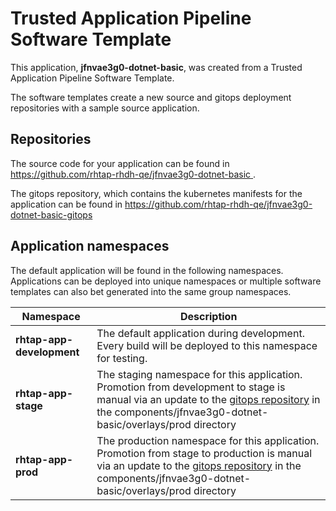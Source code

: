# Trusted Application Pipeline Software Template

This application, **jfnvae3g0-dotnet-basic**, was created from a Trusted Application Pipeline Software Template.

The software templates create a new source and gitops deployment repositories with a sample source application. 

## Repositories

The source code for your application can be found in [https://github.com/rhtap-rhdh-qe/jfnvae3g0-dotnet-basic ](https://github.com/rhtap-rhdh-qe/jfnvae3g0-dotnet-basic ).
 
The gitops repository, which contains the kubernetes manifests for the application can be found in 
[https://github.com/rhtap-rhdh-qe/jfnvae3g0-dotnet-basic-gitops ](https://github.com/rhtap-rhdh-qe/jfnvae3g0-dotnet-basic-gitops ) 

## Application namespaces 

The default application will be found in the following namespaces. Applications can be deployed into unique namespaces or multiple software templates can also bet generated into the same group namespaces.  

|  Namespace   |  Description   |  
| -------- | -------- |   
| **rhtap-app-development** | The default application during development. Every build will be deployed to this namespace for testing. | 
| **rhtap-app-stage** | The staging namespace for this application. Promotion from development to stage is manual via an update to the [gitops repository](https://github.com/rhtap-rhdh-qe/jfnvae3g0-dotnet-basic-gitops ) in the components/jfnvae3g0-dotnet-basic/overlays/prod directory |  
| **rhtap-app-prod** | The production namespace for this application. Promotion from stage to production is manual via an update to the [gitops repository](https://github.com/rhtap-rhdh-qe/jfnvae3g0-dotnet-basic-gitops ) in the components/jfnvae3g0-dotnet-basic/overlays/prod directory | 